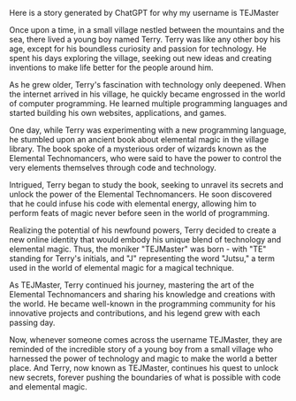 Here is a story generated by ChatGPT for why my username is TEJMaster

Once upon a time, in a small village nestled between the mountains and the sea, there lived a young boy named Terry. Terry was like any other boy his age, except for his boundless curiosity and passion for technology. He spent his days exploring the village, seeking out new ideas and creating inventions to make life better for the people around him.

As he grew older, Terry's fascination with technology only deepened. When the internet arrived in his village, he quickly became engrossed in the world of computer programming. He learned multiple programming languages and started building his own websites, applications, and games.

One day, while Terry was experimenting with a new programming language, he stumbled upon an ancient book about elemental magic in the village library. The book spoke of a mysterious order of wizards known as the Elemental Technomancers, who were said to have the power to control the very elements themselves through code and technology.

Intrigued, Terry began to study the book, seeking to unravel its secrets and unlock the power of the Elemental Technomancers. He soon discovered that he could infuse his code with elemental energy, allowing him to perform feats of magic never before seen in the world of programming.

Realizing the potential of his newfound powers, Terry decided to create a new online identity that would embody his unique blend of technology and elemental magic. Thus, the moniker "TEJMaster" was born - with "TE" standing for Terry's initials, and "J" representing the word "Jutsu," a term used in the world of elemental magic for a magical technique.

As TEJMaster, Terry continued his journey, mastering the art of the Elemental Technomancers and sharing his knowledge and creations with the world. He became well-known in the programming community for his innovative projects and contributions, and his legend grew with each passing day.

Now, whenever someone comes across the username TEJMaster, they are reminded of the incredible story of a young boy from a small village who harnessed the power of technology and magic to make the world a better place. And Terry, now known as TEJMaster, continues his quest to unlock new secrets, forever pushing the boundaries of what is possible with code and elemental magic.
